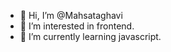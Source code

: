 - 👋 Hi, I’m @Mahsataghavi
- 👀 I’m interested in frontend.
- 🌱 I’m currently learning javascript.
  
  

<!---
Mahsataghavi/Mahsataghavi is a ✨ special ✨ repository because its `README.md` (this file) appears on your GitHub profile.
You can click the Preview link to take a look at your changes.
--->
